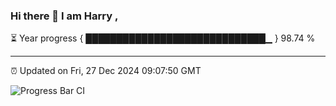 ### Hi there 👋 I am Harry , 

⏳ Year progress { █████████████████████████████▁ } 98.74 %

---

⏰ Updated on Fri, 27 Dec 2024 09:07:50 GMT

![Progress Bar CI](https://github.com/duykhang68/duykhang68/workflows/Progress%20Bar%20CI/badge.svg)
